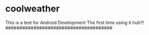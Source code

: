 # coolweather
This is a test for Android Development
The first time using it huh?!
######################################
